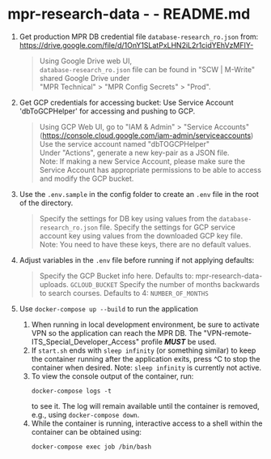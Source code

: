 # mpr-research-data - - README.md

1. Get production MPR DB credential file `database-research_ro.json` from:
   https://drive.google.com/file/d/1OnY1SLatPxLHN2iL2r1cidYEhVzMFIY-  
   > Using Google Drive web UI,  
   > `database-research_ro.json` file can be found in 
   > "SCW | M-Write" shared Google Drive under  
   > "MPR Technical" > "MPR Config Secrets" > "Prod".

2. Get GCP credentials for accessing bucket:
   Use Service Account 'dbToGCPHelper' for accessing and pushing to GCP.
   > Using GCP Web UI, go to "IAM & Admin" > "Service Accounts" (https://console.cloud.google.com/iam-admin/serviceaccounts)  
   > Use the service account named "dbTOGCPHelper"  
   > Under "Actions", generate a new key-pair as a JSON file.  
   > Note: If making a new Service Account, please make sure the Service Account has appropriate permissions to be able to access and modify the GCP bucket.

3. Use the `.env.sample` in the config folder to create an `.env` file in the root of the directory. 
   > Specify the settings for DB key using values from the `database-research_ro.json` file.
   > Specify the settings for GCP service account key using values from the downloaded GCP key file.
Note: You need to have these keys, there are no default values.

4. Adjust variables in the `.env` file before running if not applying defaults:
   > Specify the GCP Bucket info here. Defaults to: mpr-research-data-uploads.
      `GCLOUD_BUCKET`
   > Specify the number of months backwards to search courses. Defaults to 4:
      `NUMBER_OF_MONTHS` 

5. Use `docker-compose up --build` to run the application  
   1. When running in local development environment, be sure to
      activate VPN so the application can reach the MPR DB.  The
      "VPN-remote-ITS_Special_Developer_Access" profile **_MUST_** be used.
   2. If `start.sh` ends with `sleep infinity` (or something similar) to
      keep the container running after the application exits, press ^C
      to stop the container when desired.
      Note: `sleep infinity` is currently not active.
   3. To view the console output of the container, run:  
      ```
      docker-compose logs -t
      ```  
      to see it.  The log will remain available until the container is
      removed, e.g., using `docker-compose down`.
   4. While the container is running, interactive access to a shell
      within the container can be obtained using:  
      ```
      docker-compose exec job /bin/bash
      ```
